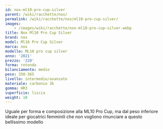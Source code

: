 ```yaml
---
id: nox-ml10-pro-cup-silver
parent: /wiki/racchette/nox/
permalink: /wiki/racchette/nox/ml10-pro-cup-silver/
images:
    - /images/wiki/racchette/nox-ml10-pro-cup-silver.webp
title: Nox Ml10 Pro Cup Silver
brand: nox
model: Ml10 Pro Cup Silver
marca: nox
modello: ML10 pro cup silver
anno: '2021'
prezzo: '220'
forma: rotonda
bilanciamento: medio
peso: 350-365
livello: intermedio/avanzato
materiale: carbonio 3k
gomma: HR3
superficie: liscia
weight: 10
---
```

Uguale per forma e composizione alla ML10 Pro Cup, ma dal peso inferiore ideale per giocatrici femminili che non vogliono rinunciare a questo bellissimo modello